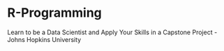 # R-Programming
Learn to be a Data Scientist and Apply Your Skills in a Capstone Project - Johns Hopkins University
